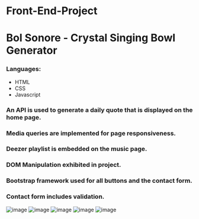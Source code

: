 # Front-End-Project

<h1>Bol Sonore - Crystal Singing Bowl Generator</h1>

<h3>Languages: </h3>
<ul>
  <li>HTML</li>
  <li>CSS</li>
  <li>Javascript</li>
 </ul>
 
<h3> An API is used to generate a daily quote that is displayed on the home page.</p>
<h3> Media queries are implemented for page responsiveness. </h3>
<h3> Deezer playlist is embedded on the music page.</h3> 
<h3> DOM Manipulation exhibited in project.</h3>
<h3>Bootstrap framework used for all buttons and the contact form.</h3>
<h3>Contact form includes validation.</h3>

![image](https://user-images.githubusercontent.com/79942688/114937399-beed8c80-9e0b-11eb-9ee6-8fdc6dfc0ca5.png)
![image](https://user-images.githubusercontent.com/79942688/114937442-cdd43f00-9e0b-11eb-8c42-dc38690b8dc1.png)
![image](https://user-images.githubusercontent.com/79942688/114937499-da589780-9e0b-11eb-92c4-21c0ebf2c3cf.png)
![image](https://user-images.githubusercontent.com/79942688/114937536-e93f4a00-9e0b-11eb-951e-0fd959726035.png)
![image](https://user-images.githubusercontent.com/79942688/114937566-f3614880-9e0b-11eb-9299-b81170769830.png)
